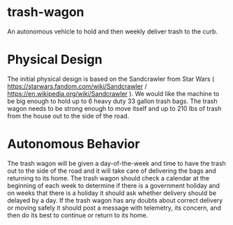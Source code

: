 # trash-wagon
An autonomous vehicle to hold and then weekly deliver trash to the curb.

# Physical Design
The initial physical design is based on the Sandcrawler from Star Wars ( https://starwars.fandom.com/wiki/Sandcrawler / https://en.wikipedia.org/wiki/Sandcrawler ).  We would like the machine to be big enough to hold up to 6 heavy duty 33 gallon trash bags.  The trash wagon needs to be strong enough to move itself and up to 210 lbs of trash from the house out to the side of the road.

# Autonomous Behavior
The trash wagon will be given a day-of-the-week and time to have the trash out to the side of the road and it will take care of delivering the bags and returning to its home.  The trash wagon should check a calendar at the beginning of each week to determine if there is a government holiday and on weeks that there is a holiday it should ask whether delivery should be delayed by a day.  If the trash wagon has any doubts about correct delivery or moving safely it should post a message with telemetry, its concern, and then do its best to continue or return to its home.
